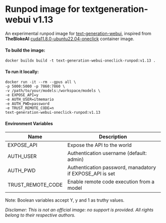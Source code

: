 # Runpod image for textgeneration-webui v1.13

An experimental runpod image for [text-generation-webui](https://github.com/oobabooga/text-generation-webui), inspired from **TheBlokeAI** [cuda11.8.0-ubuntu22.04-oneclick](ttps://github.com/TheBlokeAI/dockerLLM) container image.

#### To build the image:

    docker buildx build -t text-generation-webui-oneclick-runpod:v1.13 .

#### To run it locally:

    docker run -it --rm --gpus all \
    -p 5000:5000 -p 7860:7860 \
    -v /path/to/your/models:/workspace/models \
    -e EXPOSE_API=y
    -e AUTH_USER=itmemario
    -e AUTH_PWD=password
    -e TRUST_REMOTE_CODE=n
    text-generation-webui-oneclick-runpod:v1.13

#### Environment Variables

| Name              | Description                                              |
| ----------------- | -------------------------------------------------------- |
| EXPOSE_API        | Expose the API to the world                              |
| AUTH_USER         | Authentication username (default: admin)                 |
| AUTH_PWD          | Authentication password, manadatory if EXPOSE_API is set |
| TRUST_REMOTE_CODE | Enable remote code execution from a model                |

Note: Boolean variables accept Y, y and 1 as truthy values.

_Disclamer: This is not an official image: no support is provided. All rights belong to their respective authors._
